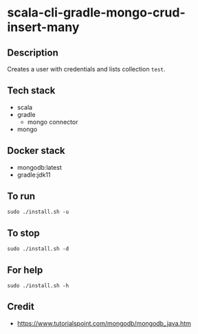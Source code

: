 # scala-cli-gradle-mongo-crud-insert-many

## Description
Creates a user with credentials
and lists collection `test`.

## Tech stack
- scala
- gradle
  - mongo connector
- mongo

## Docker stack
- mongodb:latest
- gradle:jdk11

## To run
`sudo ./install.sh -u`

## To stop
`sudo ./install.sh -d`

## For help
`sudo ./install.sh -h`

## Credit
- https://www.tutorialspoint.com/mongodb/mongodb_java.htm
